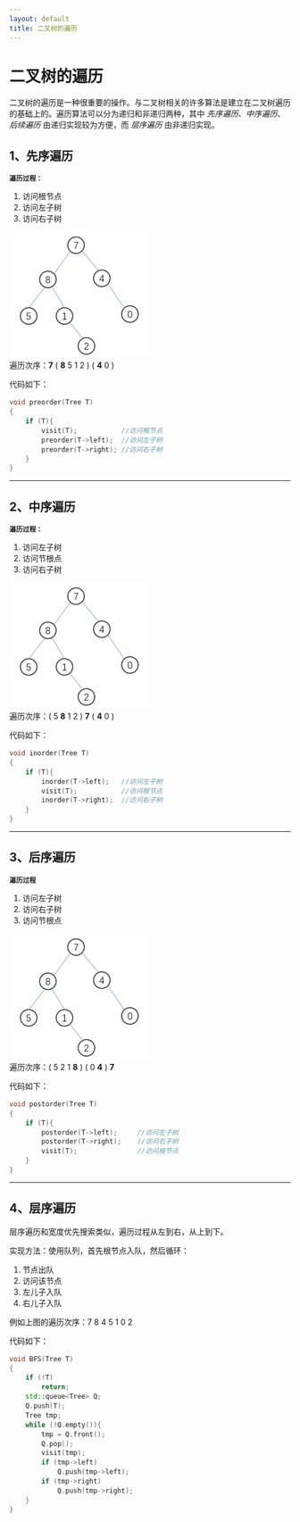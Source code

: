 ```yaml
---
layout: default
title: 二叉树的遍历
---
```



# 二叉树的遍历
二叉树的遍历是一种很重要的操作。与二叉树相关的许多算法是建立在二叉树遍历的基础上的。遍历算法可以分为递归和非递归两种，其中 _先序遍历_、_中序遍历_、 _后续遍历_ 由递归实现较为方便，而 _层序遍历_ 由非递归实现。

## 1、先序遍历
**`遍历过程：`**
<ol>
    <li>访问根节点
    <li>访问左子树
    <li>访问右子树
</ol>

![](images/TreeTraversal.png)  
遍历次序：**7** ( **8** 5 1 2 ) ( **4** 0 )

代码如下：
```c++
void preorder(Tree T)
{
    if (T){   
        visit(T);           //访问根节点
        preorder(T->left);  //访问左子树
        preorder(T->right); //访问右子树
    }
}
```
***

## 2、中序遍历
**`遍历过程：`**
<ol>
    <li>访问左子树
    <li>访问节根点
    <li>访问右子树
</ol>

![](images/TreeTraversal.png)  
遍历次序：( 5 **8** 1 2 ) **7** ( **4** 0 )   

代码如下：
```c++
void inorder(Tree T)
{
    if (T){
        inorder(T->left);   //访问左子树
        visit(T);           //访问根节点
        inorder(T->right);  //访问右子树
    }
}
```
***

## 3、后序遍历
**`遍历过程`**
<ol>
    <li>访问左子树
    <li>访问右子树
    <li>访问节根点
</ol>

![](images/TreeTraversal.png)  
遍历次序：( 5 2 1 **8** ) ( 0 **4** ) **7**  

代码如下：
```c++
void postorder(Tree T)
{
    if (T){
        postorder(T->left);     //访问左子树
        postorder(T->right);    //访问右子树
        visit(T);               //访问根节点
    }
}
```



***

## 4、层序遍历
层序遍历和宽度优先搜索类似，遍历过程从左到右，从上到下。    

实现方法：使用队列，首先根节点入队，然后循环：  
1. 节点出队  
1. 访问该节点    
1. 左儿子入队  
1. 右儿子入队  

例如上图的遍历次序：7 8 4 5 1 0 2  

代码如下：
```c++
void BFS(Tree T)
{
    if (!T)
        return;
    std::queue<Tree> Q;
    Q.push(T);
    Tree tmp;
    while (!Q.empty()){
        tmp = Q.front();
        Q.pop();
        visit(tmp);
        if (tmp->left)
            Q.push(tmp->left);
        if (tmp->right)
            Q.push(tmp->right);
    }
}
```